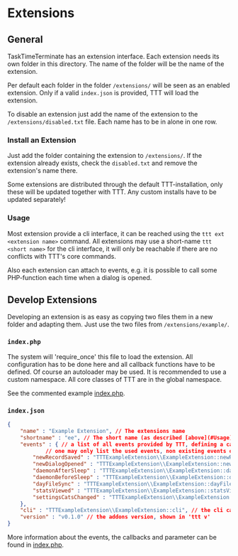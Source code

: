 # Extensions
## General
TaskTimeTerminate has an extension interface. Each extension needs its own folder
in this directory. The name of the folder will be the name of the extension.

Per default each folder in the folder `/extensions/` will be seen as an enabled
extension. Only if a valid `index.json` is provided, TTT will load the extension.

To disable an extension just add the name of the extension to the `/extensions/disabled.txt` file.
Each name has to be in alone in one row.

### Install an Extension
Just add the folder containing the extension to `/extensions/`. If the extension already
exists, check the `disabled.txt` and remove the extension's name there.

Some extensions are distributed through the default TTT-installation, only these will be 
updated together with TTT. Any custom installs have to be updated separately!

### Usage
Most extension provide a cli interface, it can be reached using the `ttt ext <extension name>` 
command. All extensions may use a short-name `ttt <short name>`  for the cli interface, it will
only be reachable if there are no conflicts with TTT's core commands.

Also each extension can attach to events, e.g. it is possible to call some PHP-function each time 
when a dialog is opened.

## Develop Extensions
Developing an extension is as easy as copying two files them in a new folder and adapting them.
Just use the two files from `/extensions/example/`.

### `index.php`
The system will 'require_once' this file to load the extension.
All configuration has to be done here and all callback functions have
to be defined. Of course an autoloader may be used.
It is recommended to use a custom namespace. All core classes
of TTT are in the global namespace.

See the commented example [index.php](example/index.php).
 
### `index.json`
```json
{
	"name" : "Example Extension", // The extensions name
	"shortname" : "ee", // The short name (as described [above](#Usage))
	"events" : { // a list of all events provided by TTT, defining a callback to handle the event
			// one may only list the used events, non existing events or empty callbacks will be ignored
		"newRecordSaved" : "TTTExampleExtension\\ExampleExtension::newRecordSaved",
		"newDialogOpened" : "TTTExampleExtension\\ExampleExtension::newDialogOpened",
		"daemonAfterSleep" : "TTTExampleExtension\\ExampleExtension::daemonAfterSleep",
		"daemonBeforeSleep" : "TTTExampleExtension\\ExampleExtension::daemonBeforeSleep",
		"dayFileSync" : "TTTExampleExtension\\ExampleExtension::dayFileSync",
		"statsViewed" : "TTTExampleExtension\\ExampleExtension::statsViewed",
		"settingsCatsChanged" : "TTTExampleExtension\\ExampleExtension::settingsCatsChanged"
	},
	"cli" : "TTTExampleExtension\\ExampleExtension::cli", // the cli callback, leave empty to disable cli
	"version" : "v0.1.0" // the addons version, shown in 'ttt v'
}
```
More information about the events, the callbacks and parameter can be found in [index.php](example/index.php).
